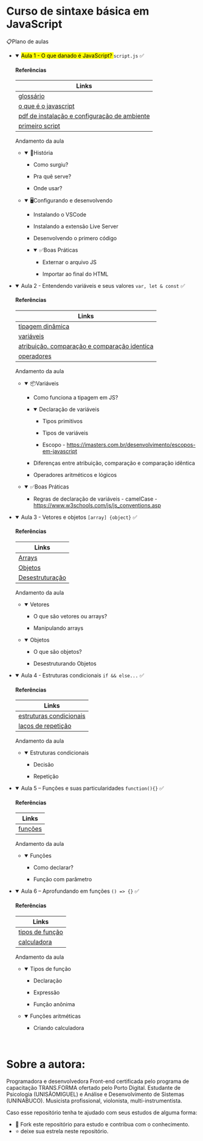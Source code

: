# Curso de sintaxe básica em JavaScript

📋Plano de aulas</h1></header>
<div class="page-body">
<ul id="e5ee4531-773d-48bc-bfb6-7f8f22c51a06" class="block-color-red_background toggle">
   <li>
      <details open="">
         <summary><mark class="highlight-red_background">Aula 1 - O que danado é JavaScript? </mark> <code>script.js</code> ✅</summary>
         <div id="fb329cde-13ea-4a2d-a128-54542fecf933" class="collection-content">
            <h4 class="collection-title">Referências</h4>
            <table class="collection-content">
               <thead>
                  <tr>
                     <th>
                        Links
                     </th>
                  </tr>
               </thead>
               <tbody>
                  <tr id="8dba805d-0a47-43e6-9074-0fec26d69717">
                     <td class="cell-~GqB"><a href="https://developer.mozilla.org/pt-BR/docs/Glossary/JavaScript">glossário</a></td>
                  </tr>                 
                  <tr id="09713919-8a15-4f55-949c-871fcb693b65">
                     <td class="cell-~GqB"><a href="https://developer.mozilla.org/pt-BR/docs/Learn/JavaScript/First_steps/What_is_JavaScript">o que é o javascript</a></td>
                  </tr>
                     <td class="cell-~GqB"><a href="https://github.com/DianaMartine/curso-dio-sintaxe-basica-javascript/blob/main/Aula">pdf de instalação e configuração de ambiente</a></td>
                  </tr>
                  <tr id="73ae1ff9-9060-4708-8bc2-db140c0c8071">
                     <td class="cell-~GqB"><a href="https://github.com/DianaMartine/curso-dio-sintaxe-basica-javascript">primeiro script</a></td>
                  </tr>
                  <tr id="5369d79f-03ab-4b1f-98fa-f843e9b2c11e">
                  </tr>
               </tbody>
            </table>
         </div>
         <p id="1e38808c-56e3-497e-a93a-3e5ace55d17f" class=""></p>
         <p id="fa7ac8ea-508e-4792-8ec3-2a021bea4c7e" class="">Andamento da aula</p>
         <ul id="72ab6615-eb1c-4aba-9896-ac79ead71ce5" class="toggle">
            <li>
               <details open="">
                  <summary>📔História</summary>
                  <ul id="eb3a601b-d9d0-4436-9a5c-82629dc768b6" class="to-do-list">
                     <li>
                        <div class="checkbox checkbox-off"></div>
                        <span class="to-do-children-unchecked">Como surgiu?</span>
                     </li>
                  </ul>
                  <ul id="dbd538a8-c553-496f-85ef-043c62b0fb77" class="to-do-list">
                     <li>
                        <div class="checkbox checkbox-off"></div>
                        <span class="to-do-children-unchecked">Pra quê serve?</span>
                     </li>
                  </ul>
                  <ul id="1ae95505-6dc1-4ae0-a06a-9a6478351649" class="to-do-list">
                     <li>
                        <div class="checkbox checkbox-off"></div>
                        <span class="to-do-children-unchecked">Onde usar?</span>
                     </li>
                  </ul>
               </details>
            </li>
         </ul>
         <ul id="6fc9ccf0-43d9-46c6-a29e-d52a5ae15fe5" class="toggle">
            <li>
               <details open="">
                  <summary>🖥️Configurando e desenvolvendo</summary>
                  <ul id="b4652735-c75c-4c0d-9613-6f3e066aafdf" class="to-do-list">
                     <li>
                        <div class="checkbox checkbox-off"></div>
                        <span class="to-do-children-unchecked">Instalando o VSCode</span>
                     </li>
                  </ul>
                  <ul id="fc95b0ea-e84a-40cb-af95-f7d0d5a8df61" class="to-do-list">
                     <li>
                        <div class="checkbox checkbox-off"></div>
                        <span class="to-do-children-unchecked">Instalando a extensão Live Server</span>
                     </li>
                  </ul>
                  <ul id="0ffd0301-446a-4828-8753-725eb6d5010e" class="to-do-list">
                     <li>
                        <div class="checkbox checkbox-off"></div>
                        <span class="to-do-children-unchecked">Desenvolvendo o primero código</span>
                     </li>
                  </ul>
                  <ul id="8a84a54d-4d1c-40d7-b745-766fccbd4ae0" class="toggle">
                     <li>
                        <details open="">
                           <summary>✅Boas Práticas</summary>
                           <ul id="f1b1df6d-7632-458b-870f-c1ceef39004d" class="to-do-list">
                              <li>
                                 <div class="checkbox checkbox-off"></div>
                                 <span class="to-do-children-unchecked">Externar o arquivo JS</span>
                              </li>
                           </ul>
                           <ul id="7da2f88e-61a1-483c-a6c5-fb2abe61817a" class="to-do-list">
                              <li>
                                 <div class="checkbox checkbox-off"></div>
                                 <span class="to-do-children-unchecked">Importar ao final do HTML</span>
                              </li>
                           </ul>
                        </details>
                     </li>
                  </ul>
               </details>
            </li>
         </ul>
         <p id="c1f746b5-fce0-494c-9640-38669f6d1dff" class=""></p>
      </details>
   </li>
</ul>
<ul id="abc37d98-b270-4dc7-82c4-644da2d24285" class="block-color-pink_background toggle">
   <li>
      <details open="">
         <summary>Aula 2 - Entendendo variáveis e seus valores <code>var, let &amp; const</code> ✅</summary>
         <div id="47a6aaab-23e1-4be4-a468-3c9705d7ee11" class="collection-content">
            <h4 class="collection-title">Referências</h4>
            <table class="collection-content">
               <thead>
                  <tr>
                     <th>
                        Links
                     </th>
                  </tr>
               </thead>
               <tbody>
                  <tr id="83d02bad-0aa3-4b88-831e-a2cfdc9fc9bf">
                     <td class="cell-~GqB"><a href="https://danvitoriano.medium.com/tipagem-dinâmica-no-javascript-e3551a445b38">tipagem dinâmica</a></td>
                  </tr>
                  <tr id="a96ee3bf-3eb1-4be3-9ece-e40e0f0b0822">
                     <td class="cell-~GqB"><a href="https://developer.mozilla.org/pt-BR/docs/Web/JavaScript/Guide/Grammar_and_types">variáveis</a></td>
                  </tr>
                  <tr id="2d258029-26ea-4034-b419-a394fac8809d">
                     <td class="cell-~GqB"><a href="https://developer.mozilla.org/pt-BR/docs/Web/JavaScript/Guide/Expressions_and_Operators#operador_atribuicao">atribuição. comparação e comparação identica</a></td>
                  </tr>
                  <tr id="b0b13633-f384-4c12-bc5e-b2d3a68a6a5c">
                     <td class="cell-~GqB"><a href="https://developer.mozilla.org/pt-BR/docs/Web/JavaScript/Guide/Expressions_and_Operators#operador_atribuicao">operadores</a></td>
                  </tr>              
               </tbody>
            </table>
         </div>
         <p id="77f15c87-5f09-4823-b99c-fb64c150f36a" class=""></p>
         <p id="b02d6c31-e1ea-4585-b831-63ba714f6d66" class="">Andamento da aula</p>
         <ul id="e035e43a-9a3c-4048-ba96-9ee0b869a8d0" class="toggle">
            <li>
               <details open="">
                  <summary>📦Variáveis</summary>
                  <ul id="5c79c5ae-2900-442b-a822-59393abccfdd" class="to-do-list">
                     <li>
                        <div class="checkbox checkbox-off"></div>
                        <span class="to-do-children-unchecked">Como funciona a tipagem em JS?</span>
                     </li>
                  </ul>
                  <ul id="f0f606b1-2a33-4e01-9a82-7345376bbcfa" class="toggle">
                     <li>
                        <details open="">
                           <summary>Declaração de variáveis</summary>
                           <ul id="ce9c56d7-92a3-4513-a00b-c0e05043253f" class="to-do-list">
                              <li>
                                 <div class="checkbox checkbox-off"></div>
                                 <span class="to-do-children-unchecked">Tipos primitivos</span>
                              </li>
                           </ul>
                           <ul id="88e67612-4c28-47ed-868f-a3912bdcc38e" class="to-do-list">
                              <li>
                                 <div class="checkbox checkbox-off"></div>
                                 <span class="to-do-children-unchecked">Tipos de variáveis</span>
                              </li>
                           </ul>
                           <ul id="b414b4dd-f9a3-4a08-9f42-5fdc415ddc08" class="to-do-list">
                              <li>
                                 <div class="checkbox checkbox-off"></div>
                                 <span class="to-do-children-unchecked">Escopo - <a href="https://imasters.com.br/desenvolvimento/escopos-em-javascript">https://imasters.com.br/desenvolvimento/escopos-em-javascript</a></span>
                              </li>
                           </ul>
                        </details>
                     </li>
                  </ul>
                  <ul id="afc63a93-3626-4d07-af35-4500a3be5af2" class="to-do-list">
                     <li>
                        <div class="checkbox checkbox-off"></div>
                        <span class="to-do-children-unchecked">Diferenças entre atribuição, comparação e comparação idêntica</span>
                     </li>
                  </ul>
                  <ul id="d10d3754-3d72-4f20-b3cc-b760d7dd17e0" class="to-do-list">
                     <li>
                        <div class="checkbox checkbox-off"></div>
                        <span class="to-do-children-unchecked">Operadores aritméticos e lógicos</span>
                     </li>
                  </ul>
               </details>
            </li>
         </ul>
         <ul id="95852927-3bcb-491f-bffa-4bfec35d1c3a" class="toggle">
            <li>
               <details open="">
                  <summary>✅Boas Práticas</summary>
                  <ul id="b490d722-fb6e-4b43-897a-4326dc20b792" class="to-do-list">
                     <li>
                        <div class="checkbox checkbox-off"></div>
                        <span class="to-do-children-unchecked">Regras de declaração de variáveis - camelCase - <a href="https://www.w3schools.com/js/js_conventions.asp">https://www.w3schools.com/js/js_conventions.asp</a></span>
                     </li>
                  </ul>
               </details>
            </li>
         </ul>
         <p id="da1c8575-6f3f-46e4-93f3-4c620772f5c0" class=""></p>
      </details>
   </li>
</ul>
<ul id="0b4ef778-2b7b-451a-9fc4-397be2969516" class="block-color-purple_background toggle">
   <li>
      <details open="">
         <summary>Aula 3 - Vetores e objetos <code>[array] {object}</code> ✅</summary>
         <div id="be310244-f2ac-4ac1-b196-f5790bfa902c" class="collection-content">
            <h4 class="collection-title">Referências</h4>
            <table class="collection-content">
               <thead>
                  <tr>
                     <th>
                        Links
                     </th>
                  </tr>
               </thead>
               <tbody>
                  <tr id="b6b8c6d3-4e28-455c-9290-7b88120c49e9">
                     <td class="cell-~GqB"><a href="https://developer.mozilla.org/pt-BR/docs/Web/JavaScript/Reference/Global_Objects/Array">Arrays</a></td>
                  </tr>
                  <tr id="53bdd603-0da9-4cfd-8ce7-d4d0e1e43688">
                     <td class="cell-~GqB"><a href="https://developer.mozilla.org/pt-BR/docs/Web/JavaScript/Guide/Working_with_Objects">Objetos</a></td>
                  </tr>
                  <tr id="0b121c88-8f04-472c-9dc8-4a3aa7968402">
                     <td class="cell-~GqB"><a href="https://www.digitalocean.com/community/tutorials/understanding-destructuring-rest-parameters-and-spread-syntax-in-javascript-pt">Desestruturação</a></td>
                  </tr>
               </tbody>
            </table>
         </div>
         <p id="189fe4a2-c90e-434a-9ebe-a7198a000571" class=""></p>
         <p id="6e38a785-37fb-4bf9-8ccd-077b6bb4833c" class="">Andamento da aula</p>
         <ul id="af6e6c4a-f29b-4f8c-b2af-cb01141795a6" class="toggle">
            <li>
               <details open="">
                  <summary>Vetores</summary>
                  <ul id="08cf8e0d-6199-4aff-8aba-60dd4abda047" class="to-do-list">
                     <li>
                        <div class="checkbox checkbox-off"></div>
                        <span class="to-do-children-unchecked">O que são vetores ou arrays?</span>
                     </li>
                  </ul>
                  <ul id="42c2065a-9871-4d94-96e4-e45044fec3b5" class="to-do-list">
                     <li>
                        <div class="checkbox checkbox-off"></div>
                        <span class="to-do-children-unchecked">Manipulando arrays</span>
                     </li>
                  </ul>
               </details>
            </li>
         </ul>
         <ul id="df93b2c5-2240-4f75-a2bd-b35a8a75ced0" class="toggle">
            <li>
               <details open="">
                  <summary>Objetos</summary>
                  <ul id="2bcce8aa-da5f-4e4f-a354-30e2d4a9ab7e" class="to-do-list">
                     <li>
                        <div class="checkbox checkbox-off"></div>
                        <span class="to-do-children-unchecked">O que são objetos?</span>
                     </li>
                  </ul>
                  <ul id="75685d2c-a37c-4ebe-8393-c4ade02a526f" class="to-do-list">
                     <li>
                        <div class="checkbox checkbox-off"></div>
                        <span class="to-do-children-unchecked">Desestruturando Objetos</span>
                     </li>
                  </ul>
               </details>
            </li>
         </ul>
         <p id="0e4f3bf8-5d95-413b-a686-4bb225fc0d10" class=""></p>
      </details>
   </li>
</ul>
<ul id="2764337c-ea13-4137-85fb-4ab7fe61a408" class="block-color-blue_background toggle">
   <li>
      <details open="">
         <summary>Aula 4 - Estruturas condicionais <code>if &amp;&amp; else...</code> ✅</summary>
         <div id="349ec3b5-9dea-4ad5-8aaf-51c1efb7bf0a" class="collection-content">
            <h4 class="collection-title">Referências</h4>
            <table class="collection-content">
               <thead>
                  <tr>
                     <th>
                        Links
                     </th>
                  </tr>
               </thead>
               <tbody>
                  <tr id="65e350c9-e686-4b04-801d-0c473ea8b81d">
                     <td class="cell-~GqB"><a href="https://developer.mozilla.org/pt-BR/docs/Learn/JavaScript/Building_blocks/conditionals">estruturas condicionais</a></td>
                  </tr>
                  <tr id="86bcd2bc-91b4-42bd-bf62-edee63fabc4e">
                     <td class="cell-~GqB"><a href="https://developer.mozilla.org/pt-BR/docs/Web/JavaScript/Guide/Loops_and_iteration">laços de repetição</a></td>
                  </tr>
               </tbody>
            </table>
         </div>
         <p id="1e5804a7-e747-41cc-9a3d-64d163481812" class=""></p>
         <p id="ec350239-6edd-4236-b1ab-51cebad3e2bb" class="">Andamento da aula</p>
         <ul id="6594c12b-a5a2-43c5-91fb-a36b3a7675c6" class="toggle">
            <li>
               <details open="">
                  <summary>Estruturas condicionais</summary>
                  <ul id="c3d40fc1-9d00-4f58-9d40-0968d7b4697c" class="to-do-list">
                     <li>
                        <div class="checkbox checkbox-off"></div>
                        <span class="to-do-children-unchecked">Decisão</span>
                     </li>
                  </ul>
                  <ul id="876102aa-ea6e-4b2f-bd77-bebbc215ba17" class="to-do-list">
                     <li>
                        <div class="checkbox checkbox-off"></div>
                        <span class="to-do-children-unchecked">Repetição</span>
                     </li>
                  </ul>
               </details>
            </li>
         </ul>
         <p id="e624e0d7-3a05-41ea-be8e-8498d0a6ca01" class=""></p>
      </details>
   </li>
</ul>
<ul id="723e994f-ee93-4883-9f96-5d07c50af399" class="block-color-teal_background toggle">
   <li>
      <details open="">
         <summary>Aula 5 – Funções e suas particularidades <code>function(){}</code> ✅</summary>
         <div id="1dafdcfb-c193-4990-96e1-e84c296557e5" class="collection-content">
            <h4 class="collection-title">Referências</h4>
            <table class="collection-content">
               <thead>
                  <tr>
                     <th>
                        Links
                     </th>
                  </tr>
               </thead>
               <tbody>
                  <tr id="109dc9ad-a6b8-47d1-9d73-12c0e7c58a95">
                     <td class="cell-~GqB"><a href="https://developer.mozilla.org/pt-BR/docs/Web/JavaScript/Guide/Functions">funções</a></td>
                  </tr>                
               </tbody>
            </table>
         </div>
         <p id="8459d8cf-f27f-4253-b901-e22452fd581e" class=""></p>
         <p id="46a53da0-ecc2-42e3-9b40-20d3266c58f5" class="">Andamento da aula</p>
         <ul id="9fc2ccd2-05e8-471a-996c-d92a4adb6fa1" class="toggle">
            <li>
               <details open="">
                  <summary>Funções</summary>
                  <ul id="75b1866a-044a-4750-86b6-6a576a3e8fc8" class="to-do-list">
                     <li>
                        <div class="checkbox checkbox-off"></div>
                        <span class="to-do-children-unchecked">Como declarar?</span>
                     </li>
                  </ul>
                  <ul id="8e2e2e0e-0b5c-472a-bc33-96713bc6a082" class="to-do-list">
                     <li>
                        <div class="checkbox checkbox-off"></div>
                        <span class="to-do-children-unchecked">Função com parâmetro</span>
                     </li>
                  </ul>
               </details>
            </li>
         </ul>
         <p id="09f1ec9f-2789-4be9-a314-08c07d9a50e7" class=""></p>
      </details>
   </li>
</ul>
<ul id="dec055a0-8bf3-4b6d-a860-9c3a163ec638" class="block-color-yellow_background toggle">
   <li>
      <details open="">
         <summary>Aula 6 – Aprofundando em funções <code>() =&gt; {}</code> ✅</summary>
         <div id="f6feb0a6-a1ae-4ded-97c5-f1af8f894e3b" class="collection-content">
            <h4 class="collection-title">Referências</h4>
            <table class="collection-content">
               <thead>
                  <tr>
                     <th>
                        Links
                     </th>
                  </tr>
               </thead>
               <tbody>
                  <tr id="70d3d4d6-ca8c-4707-b4a9-35fafddc6ff6">
                     <td class="cell-~GqB"><a href="https://developer.mozilla.org/pt-BR/docs/Web/JavaScript/Guide/Functions">tipos de função</a></td>
                  </tr>
                  <tr id="e0a28b70-bd23-41cd-a724-ed642c96a984">
                     <td class="cell-~GqB"><a href="https://github.com/DianaMartine/curso-dio-sintaxe-basica-javascript/blob/main/Aula%206%20-%20aprofundando%20em%20fun%C3%A7%C3%B5es/calculadora.js">calculadora</a></td>
                  </tr>                 
               </tbody>
            </table>
         </div>
         <p id="5c35ab96-2512-45b3-9cd2-dbaa2ec15ca3" class=""></p>
         <p id="a7f2dc61-1403-436e-8623-58d99c52b8af" class="">Andamento da aula</p>
         <ul id="daa17c7e-7abf-4118-a892-ea6958b53764" class="toggle">
            <li>
               <details open="">
                  <summary>Tipos de função</summary>
                  <ul id="7cfdfba6-e12f-4586-ad7a-17ee17ad26b9" class="to-do-list">
                     <li>
                        <div class="checkbox checkbox-off"></div>
                        <span class="to-do-children-unchecked">Declaração</span>
                     </li>
                  </ul>
                  <ul id="a1471e9c-1e39-4c08-96af-117da2bc3f65" class="to-do-list">
                     <li>
                        <div class="checkbox checkbox-off"></div>
                        <span class="to-do-children-unchecked">Expressão</span>
                     </li>
                  </ul>
                  <ul id="8b2eb47e-3bb2-40b8-9223-df06cfb82cbd" class="to-do-list">
                     <li>
                        <div class="checkbox checkbox-off"></div>
                        <span class="to-do-children-unchecked">Função anônima</span>
                     </li>
                  </ul>
               </details>
            </li>
         </ul>
         <ul id="c2c825a7-5837-4b17-9ea8-00da6f8fe8f0" class="toggle">
            <li>
               <details open="">
                  <summary>Funções aritméticas</summary>
                  <ul id="93c1a812-51db-40eb-8162-9cfdd8e5cb03" class="to-do-list">
                     <li>
                        <div class="checkbox checkbox-off"></div>
                        <span class="to-do-children-unchecked">Criando calculadora</span>
                     </li>
                  </ul>
               </details>
            </li>
         </ul>
         <p id="04db4bf6-4092-427c-987f-d7c9f44faf24" class=""></p>
      </details>
   </li>
</ul>
   
<br>
   
# Sobre a autora:
   
   <p>
    Programadora e desenvolvedora Front-end certificada pelo programa de capacitação TRANS.FORMA ofertado pelo Porto Digital. Estudante de Psicologia (UNISÃOMIGUEL) e Análise e Desenvolvimento de Sistemas (UNINABUCO). Musicista profissional, violonista, multi-instrumentista.
         
<br>
      
Caso esse repositório tenha te ajudado com seus estudos de alguma forma:      
- 🤝 Fork este repositório para estudo e contribua com o conhecimento.
- ⭐ deixe sua estrela neste repositório.

